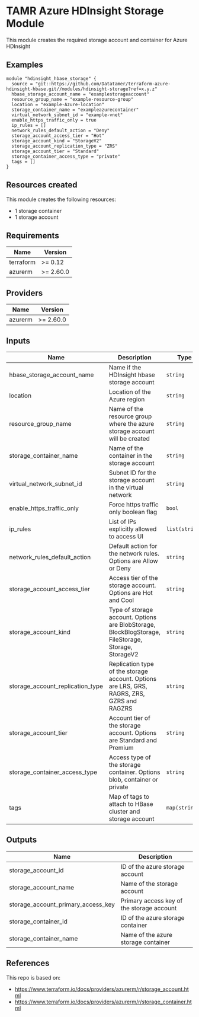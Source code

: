 # TAMR Azure HDInsight Storage Module

This module creates the required storage account and container for Azure HDInsight

## Examples

```
module "hdinsight_hbase_storage" {
  source = "git::https://github.com/Datatamer/terraform-azure-hdinsight-hbase.git//modules/hdinsight-storage?ref=x.y.z"
  hbase_storage_account_name = "examplestorageaccount"
  resource_group_name = "example-resource-group"
  location = "example-Azure-location"
  storage_container_name = "exampleazurecontainer"
  virtual_network_subnet_id = "example-vnet"
  enable_https_traffic_only = true
  ip_rules = []
  network_rules_default_action = "Deny"
  storage_account_access_tier = "Hot"
  storage_account_kind = "StorageV2"
  storage_account_replication_type = "ZRS"
  storage_account_tier = "Standard"
  storage_container_access_type = "private"
  tags = []
}
```

## Resources created
This module creates the following resources:
* 1 storage container
* 1 storage account

<!-- BEGINNING OF PRE-COMMIT-TERRAFORM DOCS HOOK -->
## Requirements

| Name | Version |
|------|---------|
| terraform | >= 0.12 |
| azurerm | >= 2.60.0 |

## Providers

| Name | Version |
|------|---------|
| azurerm | >= 2.60.0 |

## Inputs

| Name | Description | Type | Default | Required |
|------|-------------|------|---------|:--------:|
| hbase\_storage\_account\_name | Name if the HDInsight hbase storage account | `string` | n/a | yes |
| location | Location of the Azure region | `string` | n/a | yes |
| resource\_group\_name | Name of the resource group where the azure storage account will be created | `string` | n/a | yes |
| storage\_container\_name | Name of the container in the storage account | `string` | n/a | yes |
| virtual\_network\_subnet\_id | Subnet ID for the storage account in the virtual network | `string` | n/a | yes |
| enable\_https\_traffic\_only | Force https traffic only boolean flag | `bool` | `true` | no |
| ip\_rules | List of IPs explicitly allowed to access UI | `list(string)` | `[]` | no |
| network\_rules\_default\_action | Default action for the network rules. Options are Allow or Deny | `string` | `"Deny"` | no |
| storage\_account\_access\_tier | Access tier of the storage account. Options are Hot and Cool | `string` | `"Hot"` | no |
| storage\_account\_kind | Type of storage account. Options are BlobStorage, BlockBlogStorage, FileStorage, Storage, StorageV2 | `string` | `"StorageV2"` | no |
| storage\_account\_replication\_type | Replication type of the storage account. Options are LRS, GRS, RAGRS, ZRS, GZRS and RAGZRS | `string` | `"ZRS"` | no |
| storage\_account\_tier | Account tier of the storage account. Options are Standard and Premium | `string` | `"Standard"` | no |
| storage\_container\_access\_type | Access type of the storage container. Options blob, container or private | `string` | `"private"` | no |
| tags | Map of tags to attach to HBase cluster and storage account | `map(string)` | `{}` | no |

## Outputs

| Name | Description |
|------|-------------|
| storage\_account\_id | ID of the azure storage account |
| storage\_account\_name | Name of the storage account |
| storage\_account\_primary\_access\_key | Primary access key of the storage account |
| storage\_container\_id | ID of the azure storage container |
| storage\_container\_name | Name of the azure storage container |

<!-- END OF PRE-COMMIT-TERRAFORM DOCS HOOK -->

## References
This repo is based on:
* https://www.terraform.io/docs/providers/azurerm/r/storage_account.html
* https://www.terraform.io/docs/providers/azurerm/r/storage_container.html
